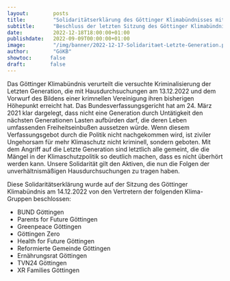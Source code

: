 ```yaml
---
layout:        posts
title:         "Solidaritätserklärung des Göttinger Klimabündnisses mit der Letzten Generation"
subtitle:      "Beschluss der letzten Sitzung des Göttinger Klimabündnis"
date:          2022-12-18T18:00:00+01:00
publishdate:   2022-09-09T00:00:00+01:00
image:         "/img/banner/2022-12-17-Solidaritaet-Letzte-Generation.png"
author:        "GöKB"
showtoc:      false
draft:        false
---
```


Das Göttinger Klimabündnis verurteilt die versuchte Kriminalisierung der Letzten Generation, die mit Hausdurchsuchungen am 13.12.2022 und dem Vorwurf des Bildens einer krimnellen Vereinigung ihren bisherigen Höhepunkt erreicht hat. Das Bundesverfassungsgericht hat am 24. März 2021 klar dargelegt, dass nicht eine Generation durch Untätigkeit den nächsten Generationen Lasten aufbürden darf, die deren Leben umfassenden Freiheitseinbußen aussetzen würde. Wenn diesem Verfassungsgebot durch die Politik nicht nachgekommen wird, ist ziviler Ungehorsam für mehr Klimaschutz nicht kriminell, sondern geboten. Mit dem Angriff auf die Letzte Generation sind letztlich alle gemeint, die die Mängel in der Klimaschutzpolitik so deutlich machen, dass es nicht überhört werden kann. Unsere Solidarität gilt den Aktiven, die nun die Folgen der unverhältnismäßigen Hausdurchsuchungen zu tragen haben.

Diese Solidaritätserklärung wurde auf der Sitzung des Göttinger Klimabündnis am 14.12.2022 von den Vertretern der folgenden Klima-Gruppen beschlossen:

- BUND Göttingen
- Parents for Future Göttingen
- Greenpeace Göttingen
- Göttingen Zero
- Health for Future Göttingen
- Reformierte Gemeinde Göttingen
- Ernährungsrat  Göttingen
- TVN24 Göttingen
- XR Families Göttingen

